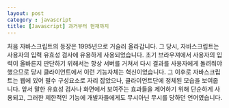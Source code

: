 ```yaml
---
layout: post
category : javascript
title: [Javascript] 과거부터 현재까지
---
```


처음 자바스크립트의 등장은 1995년으로 거슬러 올라갑니다. 그 당시, 자바스크립트는 사용자의 입력 유효성 검사에 유용하게 사용되었습니다. 초기 브라우져에서 사용자의 입력이 올바른지 판단하기 위해서는 항상 서버를 거쳐서 다시 결과를 사용자에게 돌려줘야 했으므로 당시 클라이언트에서 이런 기능자체는 혁신이었습니다. 그 이후로 자바스크립트는 웹에 있어 필수 구성요소로 자리 잡았으나, 클라이언트단에 정체된 모습을 보여줍니다. 앞서 말한 유효성 검사나 화면에서 보여주는 효과들을 제어하기 위해 단순하게 사용되고, 그러한 제한적인 기능에 개발자들에게도 무시아닌 무시를 당하던 언어였습니다.
